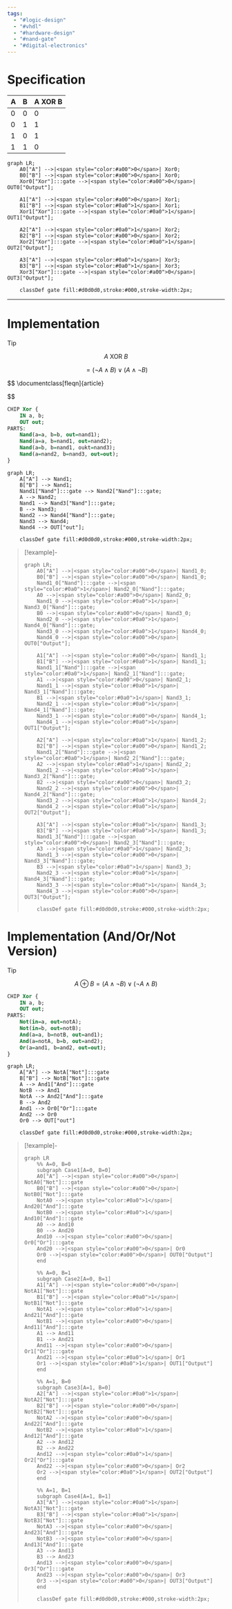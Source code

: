 ```yaml
---
tags:
  - "#logic-design"
  - "#vhdl"
  - "#hardware-design"
  - "#nand-gate"
  - "#digital-electronics"
---
```


# Specification

|A|B|A XOR B|
|---|---|---|
|0|0|0|
|0|1|1|
|1|0|1|
|1|1|0|

```mermaid
graph LR;
    A0["A"] -->|<span style="color:#a00">0</span>| Xor0;
    B0["B"] -->|<span style="color:#a00">0</span>| Xor0;
    Xor0["Xor"]:::gate -->|<span style="color:#a00">0</span>| OUT0["Output"];

    A1["A"] -->|<span style="color:#a00">0</span>| Xor1;
    B1["B"] -->|<span style="color:#0a0">1</span>| Xor1;
    Xor1["Xor"]:::gate -->|<span style="color:#0a0">1</span>| OUT1["Output"];

    A2["A"] -->|<span style="color:#0a0">1</span>| Xor2;
    B2["B"] -->|<span style="color:#a00">0</span>| Xor2;
    Xor2["Xor"]:::gate -->|<span style="color:#0a0">1</span>| OUT2["Output"];

    A3["A"] -->|<span style="color:#0a0">1</span>| Xor3;
    B3["B"] -->|<span style="color:#0a0">1</span>| Xor3;
    Xor3["Xor"]:::gate -->|<span style="color:#a00">0</span>| OUT3["Output"];

    classDef gate fill:#d0d0d0,stroke:#000,stroke-width:2px;
```

---
# Implementation

>[!tip]
> 
> $$A \text{ XOR } B $$
> 
> 
> $$= (\neg A \land B)\lor(A \land \neg B)$$
>

$$
\documentclass[fleqn]{article}


$$



```vhdl
CHIP Xor {
    IN a, b;
    OUT out;
PARTS:
    Nand(a=a, b=b, out=nand1);
    Nand(a=a, b=nand1, out=nand2);
    Nand(a=b, b=nand1, oukt=nand3);
    Nand(a=nand2, b=nand3, out=out);
}
```

```mermaid
graph LR;
    A["A"] --> Nand1;
    B["B"] --> Nand1;
    Nand1["Nand"]:::gate --> Nand2["Nand"]:::gate;
    A --> Nand2;
    Nand1 --> Nand3["Nand"]:::gate;
    B --> Nand3;
    Nand2 --> Nand4["Nand"]:::gate;
    Nand3 --> Nand4;
    Nand4 --> OUT["out"];
    
    classDef gate fill:#d0d0d0,stroke:#000,stroke-width:2px;
```

> [!example]-
> ```mermaid
> graph LR;
>     A0["A"] -->|<span style="color:#a00">0</span>| Nand1_0;
>     B0["B"] -->|<span style="color:#a00">0</span>| Nand1_0;
>     Nand1_0["Nand"]:::gate -->|<span style="color:#0a0">1</span>| Nand2_0["Nand"]:::gate;
>     A0 -->|<span style="color:#a00">0</span>| Nand2_0;
>     Nand1_0 -->|<span style="color:#0a0">1</span>| Nand3_0["Nand"]:::gate;
>     B0 -->|<span style="color:#a00">0</span>| Nand3_0;
>     Nand2_0 -->|<span style="color:#0a0">1</span>| Nand4_0["Nand"]:::gate;
>     Nand3_0 -->|<span style="color:#0a0">1</span>| Nand4_0;
>     Nand4_0 -->|<span style="color:#a00">0</span>| OUT0["Output"];
> 
>     A1["A"] -->|<span style="color:#a00">0</span>| Nand1_1;
>     B1["B"] -->|<span style="color:#0a0">1</span>| Nand1_1;
>     Nand1_1["Nand"]:::gate -->|<span style="color:#0a0">1</span>| Nand2_1["Nand"]:::gate;
>     A1 -->|<span style="color:#a00">0</span>| Nand2_1;
>     Nand1_1 -->|<span style="color:#0a0">1</span>| Nand3_1["Nand"]:::gate;
>     B1 -->|<span style="color:#0a0">1</span>| Nand3_1;
>     Nand2_1 -->|<span style="color:#0a0">1</span>| Nand4_1["Nand"]:::gate;
>     Nand3_1 -->|<span style="color:#a00">0</span>| Nand4_1;
>     Nand4_1 -->|<span style="color:#0a0">1</span>| OUT1["Output"];
> 
>     A2["A"] -->|<span style="color:#0a0">1</span>| Nand1_2;
>     B2["B"] -->|<span style="color:#a00">0</span>| Nand1_2;
>     Nand1_2["Nand"]:::gate -->|<span style="color:#0a0">1</span>| Nand2_2["Nand"]:::gate;
>     A2 -->|<span style="color:#0a0">1</span>| Nand2_2;
>     Nand1_2 -->|<span style="color:#0a0">1</span>| Nand3_2["Nand"]:::gate;
>     B2 -->|<span style="color:#a00">0</span>| Nand3_2;
>     Nand2_2 -->|<span style="color:#a00">0</span>| Nand4_2["Nand"]:::gate;
>     Nand3_2 -->|<span style="color:#0a0">1</span>| Nand4_2;
>     Nand4_2 -->|<span style="color:#0a0">1</span>| OUT2["Output"];
> 
>     A3["A"] -->|<span style="color:#0a0">1</span>| Nand1_3;
>     B3["B"] -->|<span style="color:#0a0">1</span>| Nand1_3;
>     Nand1_3["Nand"]:::gate -->|<span style="color:#a00">0</span>| Nand2_3["Nand"]:::gate;
>     A3 -->|<span style="color:#0a0">1</span>| Nand2_3;
>     Nand1_3 -->|<span style="color:#a00">0</span>| Nand3_3["Nand"]:::gate;
>     B3 -->|<span style="color:#0a0">1</span>| Nand3_3;
>     Nand2_3 -->|<span style="color:#0a0">1</span>| Nand4_3["Nand"]:::gate;
>     Nand3_3 -->|<span style="color:#0a0">1</span>| Nand4_3;
>     Nand4_3 -->|<span style="color:#a00">0</span>| OUT3["Output"];
> 
>     classDef gate fill:#d0d0d0,stroke:#000,stroke-width:2px;
> ```


# Implementation (And/Or/Not Version)

>[!tip]
>$$
>A \oplus B = (A \land \neg B) \lor (\neg A \land B)
>$$

```vhdl
CHIP Xor {
    IN a, b;
    OUT out;
PARTS:
    Not(in=a, out=notA);
    Not(in=b, out=notB);
    And(a=a, b=notB, out=and1);
    And(a=notA, b=b, out=and2);
    Or(a=and1, b=and2, out=out);
}
```

```mermaid
graph LR;
    A["A"] --> NotA["Not"]:::gate
    B["B"] --> NotB["Not"]:::gate
    A --> And1["And"]:::gate
    NotB --> And1
    NotA --> And2["And"]:::gate
    B --> And2
    And1 --> Or0["Or"]:::gate
    And2 --> Or0
    Or0 --> OUT["out"]
    
    classDef gate fill:#d0d0d0,stroke:#000,stroke-width:2px;
```

> [!example]-
> ```mermaid
> graph LR
>     %% A=0, B=0
>     subgraph Case1[A=0, B=0]
>     A0["A"] -->|<span style="color:#a00">0</span>| NotA0["Not"]:::gate
>     B0["B"] -->|<span style="color:#a00">0</span>| NotB0["Not"]:::gate
>     NotA0 -->|<span style="color:#0a0">1</span>| And20["And"]:::gate
>     NotB0 -->|<span style="color:#0a0">1</span>| And10["And"]:::gate
>     A0 --> And10
>     B0 --> And20
>     And10 -->|<span style="color:#a00">0</span>| Or0["Or"]:::gate
>     And20 -->|<span style="color:#a00">0</span>| Or0
>     Or0 -->|<span style="color:#a00">0</span>| OUT0["Output"]
>     end
> 
>     %% A=0, B=1
>     subgraph Case2[A=0, B=1]
>     A1["A"] -->|<span style="color:#a00">0</span>| NotA1["Not"]:::gate
>     B1["B"] -->|<span style="color:#0a0">1</span>| NotB1["Not"]:::gate
>     NotA1 -->|<span style="color:#0a0">1</span>| And21["And"]:::gate
>     NotB1 -->|<span style="color:#a00">0</span>| And11["And"]:::gate
>     A1 --> And11
>     B1 --> And21
>     And11 -->|<span style="color:#a00">0</span>| Or1["Or"]:::gate
>     And21 -->|<span style="color:#0a0">1</span>| Or1
>     Or1 -->|<span style="color:#0a0">1</span>| OUT1["Output"]
>     end
> 
>     %% A=1, B=0
>     subgraph Case3[A=1, B=0]
>     A2["A"] -->|<span style="color:#0a0">1</span>| NotA2["Not"]:::gate
>     B2["B"] -->|<span style="color:#a00">0</span>| NotB2["Not"]:::gate
>     NotA2 -->|<span style="color:#a00">0</span>| And22["And"]:::gate
>     NotB2 -->|<span style="color:#0a0">1</span>| And12["And"]:::gate
>     A2 --> And12
>     B2 --> And22
>     And12 -->|<span style="color:#0a0">1</span>| Or2["Or"]:::gate
>     And22 -->|<span style="color:#a00">0</span>| Or2
>     Or2 -->|<span style="color:#0a0">1</span>| OUT2["Output"]
>     end
> 
>     %% A=1, B=1
>     subgraph Case4[A=1, B=1]
>     A3["A"] -->|<span style="color:#0a0">1</span>| NotA3["Not"]:::gate
>     B3["B"] -->|<span style="color:#0a0">1</span>| NotB3["Not"]:::gate
>     NotA3 -->|<span style="color:#a00">0</span>| And23["And"]:::gate
>     NotB3 -->|<span style="color:#a00">0</span>| And13["And"]:::gate
>     A3 --> And13
>     B3 --> And23
>     And13 -->|<span style="color:#a00">0</span>| Or3["Or"]:::gate
>     And23 -->|<span style="color:#a00">0</span>| Or3
>     Or3 -->|<span style="color:#a00">0</span>| OUT3["Output"]
>     end
> 
>     classDef gate fill:#d0d0d0,stroke:#000,stroke-width:2px;
> ```